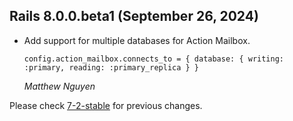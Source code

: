 ## Rails 8.0.0.beta1 (September 26, 2024) ##

*   Add support for multiple databases for Action Mailbox.

    `config.action_mailbox.connects_to = { database: { writing: :primary, reading: :primary_replica } }`

    *Matthew Nguyen*

Please check [7-2-stable](https://github.com/rails/rails/blob/7-2-stable/actionmailbox/CHANGELOG.md) for previous changes.
